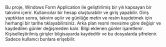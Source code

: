 Bu proje, Windows Form Application ile geliştirilmiş bir yılı kapsayan bir takvimi içerir. Kullanıcılar bir hesap oluşturabilir ve giriş yapabilir. Giriş yaptıktan sonra, takvim açılır ve günlüğe metin ve resim kaydetmek için herhangi bir tarihe tıklayabilirsiniz. Arka plan resmi mevsime göre değişir ve kaydedilen günler değişmeden kalır. Bilgi eklenen günler işaretlenir. Kişiselleştirilmiş girişler bilgisayarda kaydedilir ve bu dosyalarda şifrelenir. Sadece kullanıcı bunlara erişebilir.
